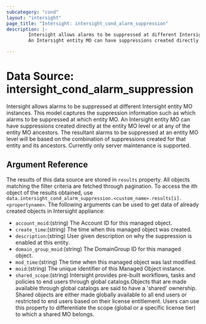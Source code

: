 ```yaml
---
subcategory: "cond"
layout: "intersight"
page_title: "Intersight: intersight_cond_alarm_suppression"
description: |-
        Intersight allows alarms to be suppressed at different Intersight entity MO instances. This model captures the suppression information such as which alarms to be suppressed at which entity MO.
        An Intersight entity MO can have suppressions created directly at the entity MO level or at any of the entity MO ancestors. The resultant alarms to be suppressed at an entity MO level will be based on the combination of suppressions created for that entity and its ancestors. Currently only server maintenance is supported.

---
```


# Data Source: intersight_cond_alarm_suppression
Intersight allows alarms to be suppressed at different Intersight entity MO instances. This model captures the suppression information such as which alarms to be suppressed at which entity MO.
An Intersight entity MO can have suppressions created directly at the entity MO level or at any of the entity MO ancestors. The resultant alarms to be suppressed at an entity MO level will be based on the combination of suppressions created for that entity and its ancestors. Currently only server maintenance is supported.
## Argument Reference
The results of this data source are stored in `results` property.
All objects matching the filter criteria are fetched through pagination.
To access the ith object of the results obtained, use `data.intersight_cond_alarm_suppression.<custom_name>.results[i].<propertyname>`.
The following arguments can be used to get data of already created objects in Intersight appliance:
* `account_moid`:(string) The Account ID for this managed object. 
* `create_time`:(string) The time when this managed object was created. 
* `description`:(string) User given description on why the suppression is enabled at this entity. 
* `domain_group_moid`:(string) The DomainGroup ID for this managed object. 
* `mod_time`:(string) The time when this managed object was last modified. 
* `moid`:(string) The unique identifier of this Managed Object instance. 
* `shared_scope`:(string) Intersight provides pre-built workflows, tasks and policies to end users through global catalogs.Objects that are made available through global catalogs are said to have a 'shared' ownership. Shared objects are either made globally available to all end users or restricted to end users based on their license entitlement. Users can use this property to differentiate the scope (global or a specific license tier) to which a shared MO belongs. 
 
